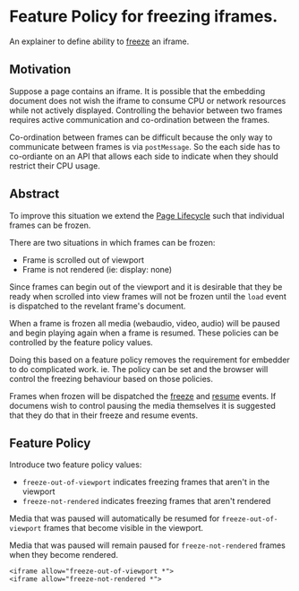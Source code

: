# Feature Policy for freezing iframes.
An explainer to define ability to [freeze](https://wicg.github.io/page-lifecycle/spec.html) an iframe.

## Motivation

Suppose a page contains an iframe. It is possible that the embedding document
does not wish the iframe to consume CPU or network resources while not actively
displayed. Controlling the behavior between two frames requires active communication
and co-ordination between the frames. 

Co-ordination between frames can be difficult because the only way to communicate
between frames is via `postMessage`. So the each side has to co-ordiante
on an API that allows each side to indicate when they should restrict their
CPU usage.

## Abstract

To improve this situation we extend the [Page Lifecycle](https://wicg.github.io/page-lifecycle/spec.html)
such that individual frames can be frozen.

There are two situations in which frames can be frozen:
* Frame is scrolled out of viewport
* Frame is not rendered (ie: display: none)

Since frames can begin out of the viewport and it is desirable that they be ready
when scrolled into view frames will not be frozen until the `load` event is
dispatched to the revelant frame's document.

When a frame is frozen all media (webaudio, video, audio) will be paused
and begin playing again when a frame is resumed. These policies can be
controlled by the feature policy values.

Doing this based on a feature policy removes the requirement for
embedder to do complicated work. ie. The policy can be
set and the browser will control the freezing behaviour based
on those policies.

Frames when frozen will be dispatched the [freeze](https://wicg.github.io/page-lifecycle/spec.html#dom-document-onfreeze)
and [resume](https://wicg.github.io/page-lifecycle/spec.html#dom-document-onresume) events. If
documens wish to control pausing the media themselves it is suggested that they
do that in their freeze and resume events.

## Feature Policy

Introduce two feature policy values:
* `freeze-out-of-viewport` indicates freezing frames that aren't in the viewport
* `freeze-not-rendered` indicates freezing frames that aren't rendered

Media that was paused will automatically be resumed for
`freeze-out-of-viewport` frames that become visible in the viewport.

Media that was paused will remain paused for `freeze-not-rendered`
frames when they become rendered.

```
<iframe allow="freeze-out-of-viewport *">
<iframe allow="freeze-not-rendered *">
```
